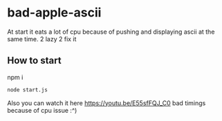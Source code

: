 # bad-apple-ascii


At start it eats a lot of cpu because of pushing and displaying ascii at the same time. 2 lazy 2 fix it

## How to start
npm i

```bash
node start.js
```

Also you can watch it here
https://youtu.be/E55sfFQJ_C0
bad timings because of cpu issue :^)
